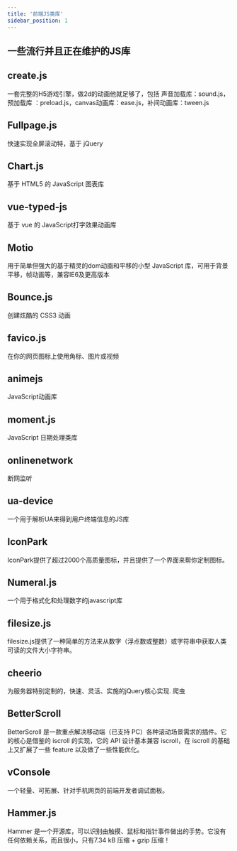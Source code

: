 ```yaml
---
title: '前端JS类库'
sidebar_position: 1
---
```


## 一些流行并且正在维护的JS库

## create.js

一套完整的H5游戏引擎，做2d的动画他就足够了，包括 声音加载库：sound.js，预加载库 ：preload.js，canvas动画库：ease.js，补间动画库：tween.js

## Fullpage.js

快速实现全屏滚动特，基于 jQuery

## Chart.js

基于 HTML5 的 JavaScript 图表库

## vue-typed-js

基于 vue 的 JavaScript打字效果动画库

## Motio

用于简单但强大的基于精灵的dom动画和平移的小型 JavaScript 库，可用于背景平移，帧动画等，兼容IE6及更高版本

## Bounce.js

创建炫酷的 CSS3 动画

## favico.js

在你的网页图标上使用角标、图片或视频

## animejs

JavaScript动画库

## moment.js

JavaScript 日期处理类库

## onlinenetwork

断网监听

## ua-device

一个用于解析UA来得到用户终端信息的JS库

## IconPark

IconPark提供了超过2000个高质量图标，并且提供了一个界面来帮你定制图标。

## Numeral.js

一个用于格式化和处理数字的javascript库

## filesize.js

filesize.js提供了一种简单的方法来从数字（浮点数或整数）或字符串中获取人类可读的文件大小字符串。

## cheerio

为服务器特别定制的，快速、灵活、实施的jQuery核心实现. 爬虫

## BetterScroll

BetterScroll 是一款重点解决移动端（已支持 PC）各种滚动场景需求的插件。它的核心是借鉴的 iscroll 的实现，它的 API 设计基本兼容 iscroll，在 iscroll 的基础上又扩展了一些 feature 以及做了一些性能优化。

## vConsole

一个轻量、可拓展、针对手机网页的前端开发者调试面板。

## Hammer.js

Hammer 是一个开源库，可以识别由触摸、鼠标和指针事件做出的手势。它没有任何依赖关系，而且很小，只有7.34 kB 压缩 + gzip 压缩！